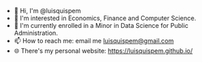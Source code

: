 - 👋 Hi, I'm @luisquispem
- 👀 I'm interested in Economics, Finance and Computer Science.
- 🌱 I'm currently enrolled in a Minor in Data Science for Public Administration.
- 📫 How to reach me: email me luisquispem@gmail.com
- 🌐 There's my personal website: https://luisquispem.github.io/

<!---
luisquispem/luisquispem is a ✨ special ✨ repository because its `README.md` (this file) appears on your GitHub profile.
You can click the Preview link to take a look at your changes.
--->
